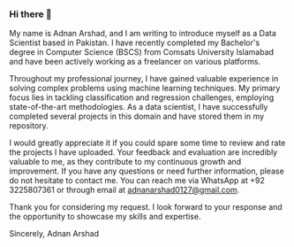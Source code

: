 ### Hi there 👋
 My name is Adnan Arshad, and I am writing to introduce myself as a Data Scientist based in Pakistan. I have recently completed my Bachelor's degree in Computer Science (BSCS) from Comsats University Islamabad and have been actively working as a freelancer on various platforms.

Throughout my professional journey, I have gained valuable experience in solving complex problems using machine learning techniques. My primary focus lies in tackling classification and regression challenges, employing state-of-the-art methodologies. As a data scientist, I have successfully completed several projects in this domain and have stored them in my repository.

I would greatly appreciate it if you could spare some time to review and rate the projects I have uploaded. Your feedback and evaluation are incredibly valuable to me, as they contribute to my continuous growth and improvement. If you have any questions or need further information, please do not hesitate to contact me. You can reach me via WhatsApp at +92 3225807361 or through email at adnanarshad0127@gmail.com.

Thank you for considering my request. I look forward to your response and the opportunity to showcase my skills and expertise. 

Sincerely,
Adnan Arshad
<!--
**adnanarshad0127/adnanarshad0127** is a ✨ _special_ ✨ repository because its `README.md` (this file) appears on your GitHub profile.

Here are some ideas to get you started:

- 🔭 I’m currently working on ...
- 🌱 I’m currently learning ...
- 👯 I’m looking to collaborate on ...
- 🤔 I’m looking for help with ...
- 💬 Ask me about ...
- 📫 How to reach me: ...
- 😄 Pronouns: ...
- ⚡ Fun fact: ...
-->
